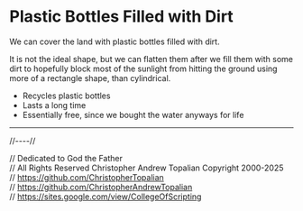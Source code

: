 # Plastic Bottles Filled with Dirt
We can cover the land with plastic bottles filled with dirt. 

It is not the ideal shape, but we can flatten them after we fill them with some dirt to hopefully block most of the sunlight from hitting the ground using more of a rectangle shape, than cylindrical.

* Recycles plastic bottles
* Lasts a long time
* Essentially free, since we bought the water anyways for life

---

//----//

// Dedicated to God the Father  
// All Rights Reserved Christopher Andrew Topalian Copyright 2000-2025  
// https://github.com/ChristopherTopalian  
// https://github.com/ChristopherAndrewTopalian  
// https://sites.google.com/view/CollegeOfScripting

